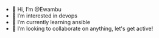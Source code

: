 - 👋 Hi, I’m @Ewambu
- 👀 I’m interested in devops
- 🌱 I’m currently learning ansible
- 💞️ I’m looking to collaborate on anything, let's get active!
<!---
Ewambu/Ewambu is a ✨ special ✨ repository because its `README.md` (this file) appears on your GitHub profile.
You can click the Preview link to take a look at your changes.
--->
